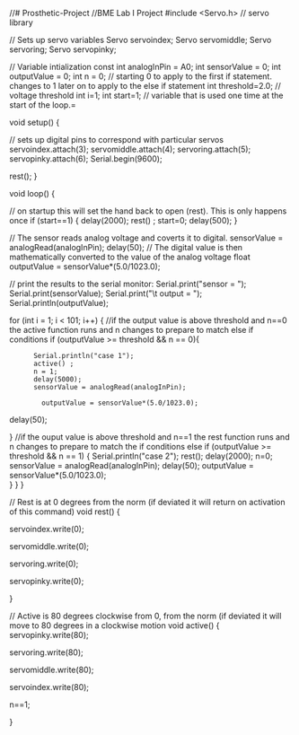 //# Prosthetic-Project
//BME Lab I Project
#include <Servo.h>
// servo library

// Sets up servo variables
Servo servoindex;
Servo servomiddle;
Servo servoring;
Servo servopinky;

// Variable intialization
const int analogInPin = A0;
int sensorValue = 0;
int outputValue = 0;
int n = 0; // starting 0 to apply to the first if statement. changes to 1 later on to apply to the else if statement
int threshold=2.0; // voltage threshold 
int i=1; 
int start=1; // variable that is used one time at the start of the loop.=

void setup() {

// sets up digital pins to correspond with particular servos
  servoindex.attach(3);
  servomiddle.attach(4);
  servoring.attach(5);
  servopinky.attach(6);
  Serial.begin(9600);
 
  rest();
}

void loop() {            

  // on startup this will set the hand back to open (rest). This is only happens once
if (start==1) {
  delay(2000);
  rest() ;
  start=0;
  delay(500);
}


// The sensor reads analog voltage and coverts it to digital.
  sensorValue = analogRead(analogInPin);
  delay(50);
// The digital value is then mathematically converted to the value of the analog voltage 
  float outputValue = sensorValue*(5.0/1023.0);
  
  // print the results to the serial monitor:
  Serial.print("sensor = ");
  Serial.print(sensorValue);
  Serial.print("\t output = ");
  Serial.println(outputValue);

  
for (int i = 1; i < 101; i++) {
 //if the output value is above threshold and n==0 the active function runs and n changes to prepare to match else if conditions
  if (outputValue >= threshold && n == 0){
    
          Serial.println("case 1");
          active() ;
          n = 1;
          delay(5000);
          sensorValue = analogRead(analogInPin);
          
            outputValue = sensorValue*(5.0/1023.0);
  delay(50);


          
         
  }
  //if the ouput value is above threshold and n==1 the rest function runs and n changes to prepare to match the if conditions
         else if (outputValue >= threshold && n == 1) { 
             Serial.println("case 2");
              rest();
              delay(2000);
              n=0;
              sensorValue = analogRead(analogInPin);
              delay(50);
              outputValue = sensorValue*(5.0/1023.0);     
}
    }
}

// Rest is at 0 degrees from the norm (if deviated it will return on activation of this command)
void rest() {
  
  servoindex.write(0);
 
  servomiddle.write(0);

  servoring.write(0);

  servopinky.write(0);

  

}





//  Active is 80 degrees clockwise from 0, from the norm (if deviated it will move to 80 degrees in a clockwise motion 
void active() {
  servopinky.write(80);
 
  servoring.write(80);

  servomiddle.write(80);

  servoindex.write(80);
 
  n==1;

 


}

